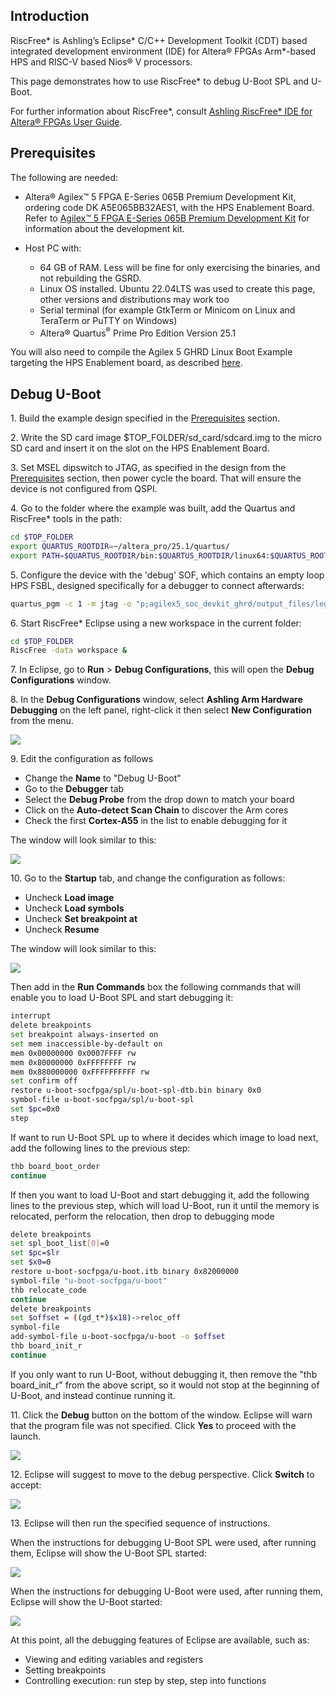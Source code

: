 ## Introduction

RiscFree* is Ashling’s Eclipse* C/C++ Development Toolkit (CDT) based integrated development environment (IDE) for Altera® FPGAs Arm*-based HPS and RISC-V based Nios® V processors.

This page demonstrates how to use RiscFree* to debug U-Boot SPL and U-Boot.

For further information about RiscFree*, consult [Ashling RiscFree* IDE for Altera® FPGAs User Guide](https://www.intel.com/content/www/us/en/docs/programmable/730783/24-3.html).

## Prerequisites

The following are needed:

- Altera® Agilex™ 5 FPGA E-Series 065B Premium Development Kit, ordering code DK A5E065BB32AES1, with the HPS Enablement Board. Refer to [Agilex™ 5 FPGA E-Series 065B Premium Development Kit](https://www.intel.com/content/www/us/en/products/details/fpga/development-kits/agilex/a5e065b-premium.html) for information about the development kit.

- Host PC with:
  - 64 GB of RAM. Less will be fine for only exercising the binaries, and not rebuilding the GSRD.
  - Linux OS installed. Ubuntu 22.04LTS was used to create this page, other versions and distributions may work too
  - Serial terminal (for example GtkTerm or Minicom on Linux and TeraTerm or PuTTY on Windows)
  - Altera® Quartus<sup>&reg;</sup> Prime Pro Edition Version 25.1

You will also need to compile the Agilex 5 GHRD Linux Boot Example targeting the HPS Enablement board, as described [here](https://altera-fpga.github.io/rel-25.1/embedded-designs/agilex-5/e-series/premium/boot-examples/ug-linux-boot-agx5e-premium/#boot-from-sd-card). 

## Debug U-Boot

1\. Build the example design specified in the [Prerequisites](#prerequisites) section.

2\. Write the SD card image $TOP_FOLDER/sd_card/sdcard.img to the micro SD card and insert it on the slot on the HPS Enablement Board.

3\. Set MSEL dipswitch to JTAG, as specified in the design from the [Prerequisites](#prerequisites) section, then power cycle the board. That will ensure the device is not configured from QSPI.

4\. Go to the folder where the example was built, add the Quartus and RiscFree* tools in the path:

```bash
cd $TOP_FOLDER
export QUARTUS_ROOTDIR=~/altera_pro/25.1/quartus/
export PATH=$QUARTUS_ROOTDIR/bin:$QUARTUS_ROOTDIR/linux64:$QUARTUS_ROOTDIR/../qsys/bin:$QUARTUS_ROOTDIR/../riscfree/RiscFree:$PATH
```
5\. Configure the device with the 'debug' SOF, which contains an empty loop HPS FSBL, designed specifically for a debugger to connect afterwards:

```bash
quartus_pgm -c 1 -m jtag -o "p;agilex5_soc_devkit_ghrd/output_files/legacy_baseline_hps_debug.sof"
```

6\. Start RiscFree* Eclipse using a new workspace in the current folder:

```bash
cd $TOP_FOLDER
RiscFree -data workspace &
```

7\.  In Eclipse, go to **Run** > **Debug Configurations**, this will open the **Debug Configurations** window.

8\. In the **Debug Configurations** window, select **Ashling Arm Hardware Debugging** on the left panel, right-click it then select **New Configuration** from the menu.

![](images/01-new-arm-config.png)

9\. Edit the configuration as follows

* Change the **Name** to "Debug U-Boot"
* Go to the **Debugger** tab
* Select the **Debug Probe** from the drop down to match your board
* Click on the **Auto-detect Scan Chain** to discover the Arm cores
* Check the first **Cortex-A55** in the list to enable debugging for it

The window will look similar to this:

![](images/04-connection-done.png)

10\. Go to the **Startup** tab, and change the configuration as follows:

* Uncheck **Load image**
* Uncheck **Load symbols**
* Uncheck **Set breakpoint at**
* Uncheck **Resume**

The window will look similar to this:

![](images/05-startup-config.png)

Then add in the **Run Commands** box the following commands that will enable you to load U-Boot SPL and start debugging it:

```bash
interrupt
delete breakpoints
set breakpoint always-inserted on
set mem inaccessible-by-default on
mem 0x00000000 0x0007FFFF rw
mem 0x80000000 0xFFFFFFFF rw
mem 0x880000000 0xFFFFFFFFFF rw
set confirm off
restore u-boot-socfpga/spl/u-boot-spl-dtb.bin binary 0x0
symbol-file u-boot-socfpga/spl/u-boot-spl
set $pc=0x0
step
```

If  want to run U-Boot SPL up to where it decides which image to load next, add the following lines to the previous step:

```bash
thb board_boot_order
continue
```

If then you want to load U-Boot and start debugging it, add the following lines to the previous step, which will load U-Boot, run it until the memory is relocated, perform the relocation, then drop to debugging mode

```bash
delete breakpoints
set spl_boot_list[0]=0
set $pc=$lr
set $x0=0
restore u-boot-socfpga/u-boot.itb binary 0x82000000
symbol-file "u-boot-socfpga/u-boot" 
thb relocate_code
continue
delete breakpoints
set $offset = ((gd_t*)$x18)->reloc_off
symbol-file
add-symbol-file u-boot-socfpga/u-boot -o $offset
thb board_init_r
continue
```

If you only want to run U-Boot, without debugging it, then remove the "thb board_init_r" from the above script, so it would not stop at the beginning of U-Boot, and instead continue running it.

11\. Click the **Debug** button on the bottom of the window. Eclipse will warn that the program file was not specified. Click **Yes** to proceed with the launch.

![](images/06-no-program-file.png)

12\. Eclipse will suggest to move to the debug perspective. Click **Switch** to accept:

![](images/07-switch-debug-perspective.png)

13\. Eclipse will then run the specified sequence of instructions. 

When the instructions for debugging U-Boot SPL were used, after running them, Eclipse will show the U-Boot SPL started:

![](images/08-spl-started.png)

When the instructions for debugging U-Boot were used, after running them, Eclipse will show the U-Boot started:

![](images/09-u-boot-started.png)

At this point, all the debugging features of Eclipse are available, such as:

* Viewing and editing variables and registers
* Setting breakpoints
* Controlling execution: run step by step, step into functions 
